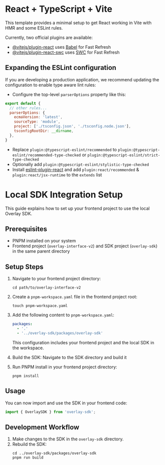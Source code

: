 # React + TypeScript + Vite

This template provides a minimal setup to get React working in Vite with HMR and some ESLint rules.

Currently, two official plugins are available:

- [@vitejs/plugin-react](https://github.com/vitejs/vite-plugin-react/blob/main/packages/plugin-react/README.md) uses [Babel](https://babeljs.io/) for Fast Refresh
- [@vitejs/plugin-react-swc](https://github.com/vitejs/vite-plugin-react-swc) uses [SWC](https://swc.rs/) for Fast Refresh

## Expanding the ESLint configuration

If you are developing a production application, we recommend updating the configuration to enable type aware lint rules:

- Configure the top-level `parserOptions` property like this:

```js
export default {
  // other rules...
  parserOptions: {
    ecmaVersion: 'latest',
    sourceType: 'module',
    project: ['./tsconfig.json', './tsconfig.node.json'],
    tsconfigRootDir: __dirname,
  },
}
```

- Replace `plugin:@typescript-eslint/recommended` to `plugin:@typescript-eslint/recommended-type-checked` or `plugin:@typescript-eslint/strict-type-checked`
- Optionally add `plugin:@typescript-eslint/stylistic-type-checked`
- Install [eslint-plugin-react](https://github.com/jsx-eslint/eslint-plugin-react) and add `plugin:react/recommended` & `plugin:react/jsx-runtime` to the `extends` list


# Local SDK Integration Setup

This guide explains how to set up your frontend project to use the local Overlay SDK.

## Prerequisites

- PNPM installed on your system
- Frontend project (`overlay-interface-v2`) and SDK project (`overlay-sdk`) in the same parent directory

## Setup Steps

1. Navigate to your frontend project directory:

   ```
   cd path/to/overlay-interface-v2
   ```

2. Create a `pnpm-workspace.yaml` file in the frontend project root:

   ```
   touch pnpm-workspace.yaml
   ```

3. Add the following content to `pnpm-workspace.yaml`:

   ```yaml
   packages:
     - '.'
     - '../overlay-sdk/packages/overlay-sdk'
   ```

   This configuration includes your frontend project and the local SDK in the workspace.

4. Build the SDK:
  Navigate to the SDK directory and build it

5. Run PNPM install in your frontend project directory:

   ```
   pnpm install
   ```

## Usage

You can now import and use the SDK in your frontend code:

```typescript
import { OverlaySDK } from 'overlay-sdk';
```

## Development Workflow

1. Make changes to the SDK in the `overlay-sdk` directory.
2. Rebuild the SDK:
   ```
   cd ../overlay-sdk/packages/overlay-sdk
   pnpm run build
   ```
